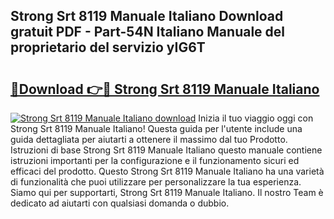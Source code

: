 ## Strong Srt 8119 Manuale Italiano Download gratuit PDF - Part-54N Italiano Manuale del proprietario del servizio yIG6T

# <h2><a href="http://dffijt.blite.top/?on=Strong+Srt+8119+Manuale+Italiano">🔗Download 👉🔴 Strong Srt 8119 Manuale Italiano</a></h2>

[![Strong Srt 8119 Manuale Italiano download](https://i.imgur.com/lujVjoI.png)](http://dffijt.blite.top/?on=Strong+Srt+8119+Manuale+Italiano)
Inizia il tuo viaggio oggi con Strong Srt 8119 Manuale Italiano! Questa guida per l'utente include una guida dettagliata per aiutarti a ottenere il massimo dal tuo Prodotto. Istruzioni di base Strong Srt 8119 Manuale Italiano questo manuale contiene istruzioni importanti per la configurazione e il funzionamento sicuri ed efficaci del prodotto. Questo Strong Srt 8119 Manuale Italiano ha una varietà di funzionalità che puoi utilizzare per personalizzare la tua esperienza. Siamo qui per supportarti, Strong Srt 8119 Manuale Italiano. Il nostro Team è dedicato ad aiutarti con qualsiasi domanda o dubbio.
